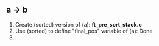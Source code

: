 ## a -> b
1. Create (sorted) version of (a): **ft_pre_sort_stack.c**
2. Use (sorted) to define "final_pos" variable of (a): Done
3. 
